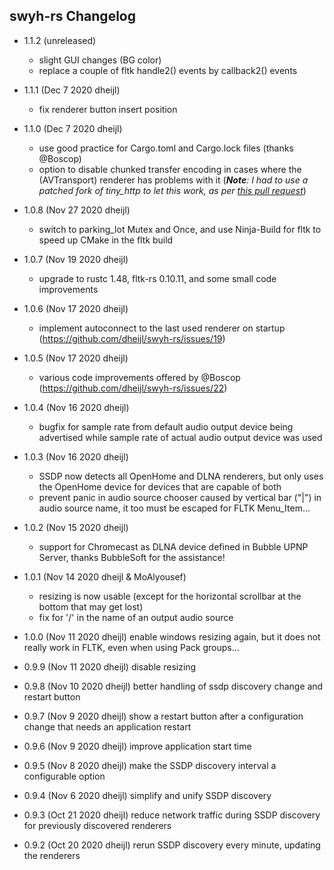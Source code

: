 ## swyh-rs Changelog

- 1.1.2 (unreleased)
  - slight GUI changes (BG color)
  - replace a couple of fltk handle2() events by callback2() events 

- 1.1.1 (Dec 7 2020 dheijl)
  - fix renderer button insert position

- 1.1.0 (Dec 7 2020 dheijl)
  - use good practice for Cargo.toml and Cargo.lock files (thanks @Boscop)
  - option to disable chunked transfer encoding in cases where the (AVTransport) renderer has problems with it 
  (*__Note__: I had to use a patched fork of tiny_http to let this work, as per [this pull request](https://github.com/tiny-http/tiny-http/pull/183)*)

- 1.0.8 (Nov 27 2020 dheijl)
  - switch to parking_lot Mutex and Once, and use Ninja-Build for fltk to speed up CMake in the fltk build
  
- 1.0.7 (Nov 19 2020 dheijl)
  - upgrade to rustc 1.48, fltk-rs 0.10.11, and some small code improvements 

- 1.0.6 (Nov 17 2020 dheijl)
  - implement autoconnect to the last used renderer on startup (https://github.com/dheijl/swyh-rs/issues/19)

- 1.0.5 (Nov 17 2020 dheijl)
  - various code improvements offered by @Boscop (https://github.com/dheijl/swyh-rs/issues/22)

- 1.0.4 (Nov 16 2020 dheijl)
  - bugfix for sample rate from default audio output device being advertised while sample rate of actual audio output device was used

- 1.0.3 (Nov 16 2020 dheijl)
    - SSDP now detects all OpenHome and DLNA renderers, but only uses the OpenHome device for devices that are capable of both
    - prevent panic in audio source chooser caused by vertical bar ("|") in audio source name, it too must be escaped for FLTK Menu_Item...

- 1.0.2 (Nov 15 2020 dheijl)
    - support for Chromecast as DLNA device defined in Bubble UPNP Server, thanks BubbleSoft for the assistance!

- 1.0.1 (Nov 14 2020 dheijl & MoAlyousef)
    - resizing is now usable (except for the horizontal scrollbar at the bottom that may get lost)
    - fix for '/' in the name of an output audio source

- 1.0.0 (Nov 11 2020 dheijl)
    enable windows resizing again, but it does not really work in FLTK, even when using Pack groups...

- 0.9.9  (Nov 11 2020 dheijl)
    disable resizing

- 0.9.8 (Nov 10 2020 dheijl)
    better handling of ssdp discovery change and restart button

- 0.9.7  (Nov 9 2020  dheijl) 
    show a restart button after a configuration change that needs an application restart

- 0.9.6  (Nov 9 2020  dheijl)
    improve application start time

- 0.9.5  (Nov 8 2020  dheijl)
    make the SSDP discovery interval a configurable option

- 0.9.4  (Nov 6 2020  dheijl)
    simplify and unify SSDP discovery

- 0.9.3  (Oct 21 2020 dheijl)
    reduce network traffic during SSDP discovery for previously discovered renderers

- 0.9.2  (Oct 20 2020 dheijl)
    rerun SSDP discovery every minute, updating the renderers
